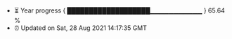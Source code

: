 - ⏳ Year progress { ███████████████████▁▁▁▁▁▁▁▁▁▁▁ } 65.64 %
- ⏰ Updated on Sat, 28 Aug 2021 14:17:35 GMT

